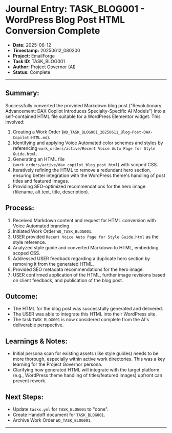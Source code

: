 # Journal Entry: TASK_BLOG001 - WordPress Blog Post HTML Conversion Complete

*   **Date:** 2025-06-12
*   **Timestamp:** 20250612_080200
*   **Project:** EmailForge
*   **Task ID:** TASK_BLOG001
*   **Author:** Project Governor (AI)
*   **Status:** Complete

---

## Summary:
Successfully converted the provided Markdown blog post ("Revolutionary Advancement: DAX Copilot Introduces Specialty-Specific AI Models") into a self-contained HTML file suitable for a WordPress Elementor widget. This involved:
1.  Creating a Work Order (`WO_TASK_BLOG001_20250611_Blog-Post-DAX-Copilot-HTML.md`).
2.  Identifying and applying Voice Automated color schemes and styles by referencing `work_orders/active/Recent Voice Auto Page for Style Guide.html`.
3.  Generating an HTML file (`work_orders/active/dax_copilot_blog_post.html`) with scoped CSS.
4.  Iteratively refining the HTML to remove a redundant hero section, ensuring better integration with the WordPress theme's handling of post titles and featured images.
5.  Providing SEO-optimized recommendations for the hero image (filename, alt text, title, description).

## Process:
1.  Received Markdown content and request for HTML conversion with Voice Automated branding.
2.  Initiated Work Order `WO_TASK_BLOG001`.
3.  USER provided `Recent Voice Auto Page for Style Guide.html` as the style reference.
4.  Analyzed style guide and converted Markdown to HTML, embedding scoped CSS.
5.  Addressed USER feedback regarding a duplicate hero section by removing it from the generated HTML.
6.  Provided SEO metadata recommendations for the hero image.
7.  USER confirmed application of the HTML, further image revisions based on client feedback, and publication of the blog post.

## Outcome:
*   The HTML for the blog post was successfully generated and delivered.
*   The USER was able to integrate this HTML into their WordPress site.
*   The task `TASK_BLOG001` is now considered complete from the AI's deliverable perspective.

## Learnings & Notes:
*   Initial persona scan for existing assets (like style guides) needs to be more thorough, especially within active work directories. This was a key learning for the Project Governor persona.
*   Clarifying how generated HTML will integrate with the target platform (e.g., WordPress theme handling of titles/featured images) upfront can prevent rework.

## Next Steps:
*   Update `tasks.yml` for `TASK_BLOG001` to "done".
*   Create Handoff document for `TASK_BLOG001`.
*   Archive Work Order `WO_TASK_BLOG001`.

---
